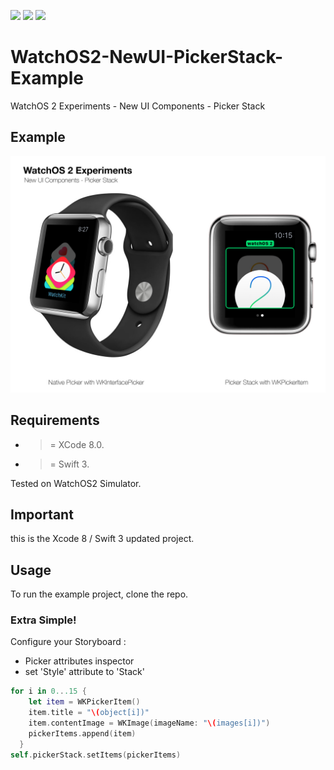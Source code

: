 ![](https://img.shields.io/badge/build-pass-brightgreen.svg?style=flat-square)
![](https://img.shields.io/badge/platform-WatchOS2-ff69b4.svg?style=flat-square)
![](https://img.shields.io/badge/Require-XCode%208-lightgrey.svg?style=flat-square)


# WatchOS2-NewUI-PickerStack-Example
WatchOS 2 Experiments - New UI Components - Picker Stack

## Example

![](https://raw.githubusercontent.com/Sweefties/WatchOS2-NewUI-PickerStack-Example/master/source/Apple_Watch_template-PickerStack.jpg)

## Requirements

- >= XCode 8.0.
- >= Swift 3.

Tested on WatchOS2 Simulator.

## Important

this is the Xcode 8 / Swift 3 updated project.

## Usage

To run the example project, clone the repo.

### Extra Simple!

Configure your Storyboard :
  - Picker attributes inspector
  - set 'Style' attribute to 'Stack'

```swift
for i in 0...15 {
    let item = WKPickerItem()
    item.title = "\(object[i])"
    item.contentImage = WKImage(imageName: "\(images[i])")
    pickerItems.append(item)
  }
self.pickerStack.setItems(pickerItems)
```
